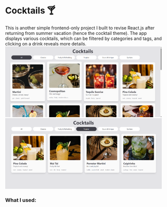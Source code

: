 # Cocktails 🍸
This is another simple frontend-only project I built to revise React.js after returning from summer vacation (hence the cocktail theme).
The app displays various cocktails, which can be filtered by categories and tags, and clicking on a drink reveals more details.
![Screenshot of the project](github_assets/screenshot1.png)
![Screenshot of the project](github_assets/screenshot2.png)

### What I used:

